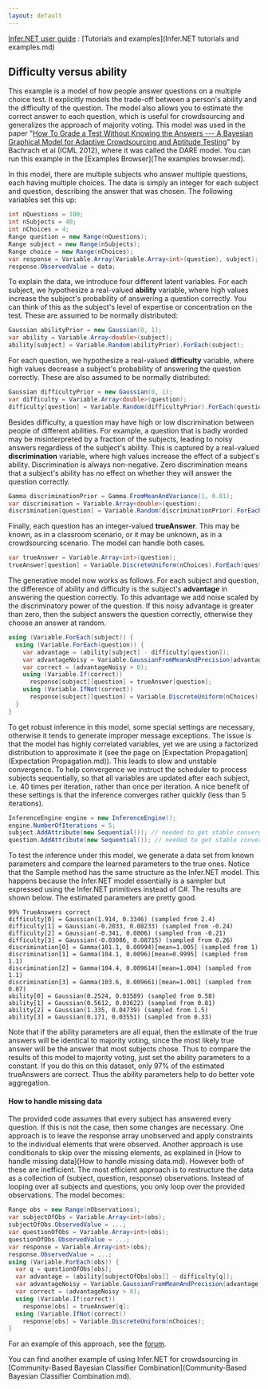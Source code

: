 ```yaml
---
layout: default 
--- 
```

[Infer.NET user guide](index.md) : [Tutorials and examples](Infer.NET tutorials and examples.md)

## Difficulty versus ability

This example is a model of how people answer questions on a multiple choice test. It explicitly models the trade-off between a person's ability and the difficulty of the question. The model also allows you to estimate the correct answer to each question, which is useful for crowdsourcing and generalizes the approach of majority voting. This model was used in the paper "[How To Grade a Test Without Knowing the Answers --- A Bayesian Graphical Model for Adaptive Crowdsourcing and Aptitude Testing](http://research.microsoft.com/apps/pubs/default.html?id=164692)" by Bachrach et al (ICML 2012), where it was called the DARE model. You can run this example in the [Examples Browser](The examples browser.md). 

In this model, there are multiple subjects who answer multiple questions, each having multiple choices. The data is simply an integer for each subject and question, describing the answer that was chosen. The following variables set this up:

```csharp
int nQuestions = 100;  
int nSubjects = 40;  
int nChoices = 4;  
Range question = new Range(nQuestions);  
Range subject = new Range(nSubjects);  
Range choice = new Range(nChoices);  
var response = Variable.Array(Variable.Array<int>(question), subject);  
response.ObservedValue = data;
```

To explain the data, we introduce four different latent variables. For each subject, we hypothesize a real-valued **ability** variable, where high values increase the subject's probability of answering a question correctly. You can think of this as the subject's level of expertise or concentration on the test. These are assumed to be normally distributed: 

```csharp
Gaussian abilityPrior = new Gaussian(0, 1);  
var ability = Variable.Array<double>(subject);  
ability[subject] = Variable.Random(abilityPrior).ForEach(subject);
```

For each question, we hypothesize a real-valued **difficulty** variable, where high values decrease a subject's probability of answering the question correctly. These are also assumed to be normally distributed: 

```csharp
Gaussian difficultyPrior = new Gaussian(0, 1);  
var difficulty = Variable.Array<double>(question);  
difficulty[question] = Variable.Random(difficultyPrior).ForEach(question);
```

Besides difficulty, a question may have high or low discrimination between people of different abilities. For example, a question that is badly worded may be misinterpreted by a fraction of the subjects, leading to noisy answers regardless of the subject's ability. This is captured by a real-valued **discrimination** variable, where high values increase the effect of a subject's ability. Discrimination is always non-negative. Zero discrimination means that a subject's ability has no effect on whether they will answer the question correctly.

```csharp
Gamma discriminationPrior = Gamma.FromMeanAndVariance(1, 0.01);  
var discrimination = Variable.Array<double>(question);  
discrimination[question] = Variable.Random(discriminationPrior).ForEach(question);
```

Finally, each question has an integer-valued **trueAnswer**. This may be known, as in a classroom scenario, or it may be unknown, as in a crowdsourcing scenario. The model can handle both cases.

```csharp
var trueAnswer = Variable.Array<int>(question);  
trueAnswer[question] = Variable.DiscreteUniform(nChoices).ForEach(question);
```

The generative model now works as follows. For each subject and question, the difference of ability and difficulty is the subject's **advantage** in answering the question correctly. To this advantage we add noise scaled by the discriminatory power of the question. If this noisy advantage is greater than zero, then the subject answers the question correctly, otherwise they choose an answer at random.

```csharp
using (Variable.ForEach(subject)) {  
  using (Variable.ForEach(question)) {  
    var advantage = (ability[subject] - difficulty[question]);  
    var advantageNoisy = Variable.GaussianFromMeanAndPrecision(advantage, discrimination[question]);  
    var correct = (advantageNoisy > 0);  
    using (Variable.If(correct))   
      response[subject][question] = trueAnswer[question];  
    using (Variable.IfNot(correct))    
      response[subject][question] = Variable.DiscreteUniform(nChoices);  
  }  
}
```

To get robust inference in this model, some special settings are necessary, otherwise it tends to generate improper message exceptions. The issue is that the model has highly correlated variables, yet we are using a factorized distribution to approximate it (see the page on [Expectation Propagation](Expectation Propagation.md)). This leads to slow and unstable convergence. To help convergence we instruct the scheduler to process subjects sequentially, so that all variables are updated after each subject, i.e. 40 times per iteration, rather than once per iteration. A nice benefit of these settings is that the inference converges rather quickly (less than 5 iterations).

```csharp
InferenceEngine engine = new InferenceEngine();  
engine.NumberOfIterations = 5;  
subject.AddAttribute(new Sequential()); // needed to get stable convergence
question.AddAttribute(new Sequential()); // needed to get stable convergence
```

To test the inference under this model, we generate a data set from known parameters and compare the learned parameters to the true ones. Notice that the Sample method has the same structure as the Infer.NET model. This happens because the Infer.NET model essentially is a sampler but expressed using the Infer.NET primitives instead of C#. The results are shown below. The estimated parameters are pretty good. 

```
99% TrueAnswers correct  
difficulty[0] = Gaussian(1.914, 0.3346) (sampled from 2.4)  
difficulty[1] = Gaussian(-0.2033, 0.08233) (sampled from -0.24)  
difficulty[2] = Gaussian(-0.341, 0.0806) (sampled from -0.21)  
difficulty[3] = Gaussian(-0.03086, 0.08715) (sampled from 0.26)  
discrimination[0] = Gamma(101.1, 0.00994)[mean=1.005] (sampled from 1)  
discrimination[1] = Gamma(104.1, 0.0096)[mean=0.9995] (sampled from 1.1)  
discrimination[2] = Gamma(104.4, 0.009614)[mean=1.004] (sampled from 1.1)  
discrimination[3] = Gamma(103.6, 0.009661)[mean=1.001] (sampled from 0.87)  
ability[0] = Gaussian(0.2524, 0.03589) (sampled from 0.58)  
ability[1] = Gaussian(0.5612, 0.03622) (sampled from 0.81)  
ability[2] = Gaussian(1.335, 0.04739) (sampled from 1.5)  
ability[3] = Gaussian(0.171, 0.03551) (sampled from 0.33)
```

Note that if the ability parameters are all equal, then the estimate of the true answers will be identical to majority voting, since the most likely true answer will be the answer that most subjects chose. Thus to compare the results of this model to majority voting, just set the ability parameters to a constant. If you do this on this dataset, only 97% of the estimated trueAnswers are correct. Thus the ability parameters help to do better vote aggregation.

#### How to handle missing data

The provided code assumes that every subject has answered every question. If this is not the case, then some changes are necessary. One approach is to leave the response array unobserved and apply constraints to the individual elements that were observed. Another approach is use conditionals to skip over the missing elements, as explained in [How to handle missing data](How to handle missing data.md). However both of these are inefficient. The most efficient approach is to restructure the data as a collection of (subject, question, response) observations. Instead of looping over all subjects and questions, you only loop over the provided observations. The model becomes:

```csharp
Range obs = new Range(nObservations);  
var subjectOfObs = Variable.Array<int>(obs);  
subjectOfObs.ObservedValue = ...;  
var questionOfObs = Variable.Array<int>(obs);  
questionOfObs.ObservedValue = ...;  
var response = Variable.Array<int>(obs);  
response.ObservedValue = ...;  
using (Variable.ForEach(obs)) {  
  var q = questionOfObs[obs];  
  var advantage = (ability[subjectOfObs[obs]] - difficulty[q]);  
  var advantageNoisy = Variable.GaussianFromMeanAndPrecision(advantage, discrimination[q]);  
  var correct = (advantageNoisy > 0);  
  using (Variable.If(correct))  
    response[obs] = trueAnswer[q];  
  using (Variable.IfNot(correct))  
    response[obs] = Variable.DiscreteUniform(nChoices);  
}
```

For an example of this approach, see the [forum](http://social.microsoft.com/Forums/en-US/infer.net/thread/de3b14da-7818-4fbe-95dd-552649f16c3a).

You can find another example of using Infer.NET for crowdsourcing in [Community-Based Bayesian Classifier Combination](Community-Based Bayesian Classifier Combination.md).​​​​